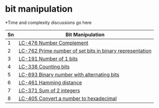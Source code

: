 # bit manipulation

*Time and complexity discussions go here

| Sn           | Bit Manipulation           |
|-------------|-------------| 
|1| [LC-476 Number Complement](https://github.com/madhurbhargava/bit_manipulations/blob/master/lc_476_number_complement.java)
|2| [LC-762 Prime number of set bits in binary representation](https://github.com/madhurbhargava/bit_manipulations/blob/master/lc_762_prime_number_of_set_bits.java) 
|3| [LC-191 Number of 1 bits](https://github.com/madhurbhargava/bit_manipulations/blob/master/lc_191_number_of_1_bits.java)
|4| [LC-338 Counting bits](https://github.com/madhurbhargava/bit_manipulations/blob/master/lc_338_counting_bits.java)
|5| [LC-693 Binary number with alternating bits](https://github.com/madhurbhargava/bit_manipulations/blob/master/lc_693_binary_number_with_alternating_bits.java)
|6| [LC-461 Hamming distance](https://github.com/madhurbhargava/bit_manipulations/blob/master/lc_461_hamming_distance.java)
|7| [LC-371 Sum of 2 integers](https://github.com/madhurbhargava/bit_manipulations/blob/master/lc_371_sum_of_two_integers.java)
|8| [LC-405 Convert a number to hexadecimal](https://github.com/madhurbhargava/bit_manipulations/blob/master/lc_405_convert_a_number_to_hex.java)
